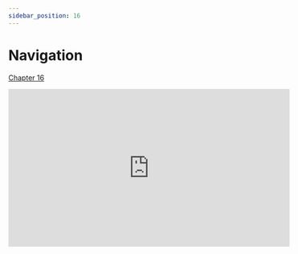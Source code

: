 ```yaml
---
sidebar_position: 16
---
```


# Navigation

[Chapter 16](https://www.faa.gov/sites/faa.gov/files/18_phak_ch16.pdf)

<iframe width="560" height="315" src="https://www.youtube-nocookie.com/embed/mAuewwPeCeY?si=-jeDBumb22MY21tD" title="YouTube video player" frameborder="0" allow="accelerometer; clipboard-write; encrypted-media; picture-in-picture; web-share; fullscreen" referrerpolicy="strict-origin-when-cross-origin" allowfullscreen></iframe>